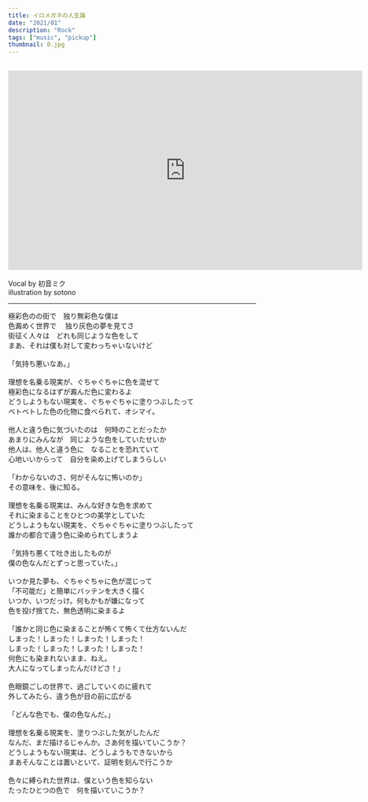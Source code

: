 ```yaml
---
title: イロメガネの人生論
date: "2021/01"
description: "Rock"
tags: ["music", "pickup"]
thumbnail: 0.jpg
---
```


## <iframe width="720" height="405" src="https://www.youtube.com/embed/KFBYnI13tKk" frameborder="0" allow="accelerometer; autoplay; clipboard-write; encrypted-media; gyroscope; picture-in-picture" allowfullscreen></iframe>

Vocal by 初音ミク<br>
illustration by sotono<br>

---

極彩色のの街で　独り無彩色な僕は<br>
色澱めく世界で 　独り灰色の夢を見てさ<br>
街征く人々は　どれも同じような色をして<br>
まあ、それは僕も対して変わっちゃいないけど<br>
<br>
「気持ち悪いなあ。」<br>
<br>
理想を名乗る現実が、ぐちゃぐちゃに色を混ぜて<br>
極彩色になるはずが澱んだ色に変わるよ<br>
どうしようもない現実を、ぐちゃぐちゃに塗りつぶしたって<br>
ベトベトした色の化物に食べられて、オシマイ。<br>
<br>
他人と違う色に気づいたのは　何時のことだったか<br>
あまりにみんなが　同じような色をしていたせいか<br>
他人は、他人と違う色に　なることを恐れていて<br>
心地いいからって　自分を染め上げてしまうらしい<br>
<br>
「わからないのさ、何がそんなに怖いのか」<br>
その意味を、後に知る。<br>
<br>
理想を名乗る現実は、みんな好きな色を求めて<br>
それに染まることをひとつの美学としていた<br>
どうしようもない現実を、ぐちゃぐちゃに塗りつぶしたって<br>
誰かの都合で違う色に染められてしまうよ<br>
<br>
「気持ち悪くて吐き出したものが<br>
僕の色なんだとずっと思っていた。」<br>
<br>
いつか見た夢も、ぐちゃぐちゃに色が混じって<br>
「不可能だ」と簡単にバッテンを大きく描く<br>
いつか、いつだっけ。何もかもが嫌になって<br>
色を投げ捨てた、無色透明に染まるよ<br>
<br>
「誰かと同じ色に染まることが怖くて怖くて仕方ないんだ<br>
しまった！しまった！しまった！しまった！<br>
しまった！しまった！しまった！しまった！<br>
何色にも染まれないまま、ねえ。 <br>
大人になってしまったんだけどさ！」<br>
<br>
色眼鏡ごしの世界で、過ごしていくのに疲れて<br>
外してみたら、違う色が目の前に広がる<br>
<br>
「どんな色でも、僕の色なんだ。」<br>
<br>
理想を名乗る現実を、塗りつぶした気がしたんだ<br>
なんだ、まだ描けるじゃんか。さあ何を描いていこうか？<br>
どうしようもない現実は、どうしようもできないから<br>
まあそんなことは置いといて、証明を刻んで行こうか<br>
<br>
色々に縛られた世界は、僕という色を知らない<br>
たったひとつの色で　何を描いていこうか？<br>
